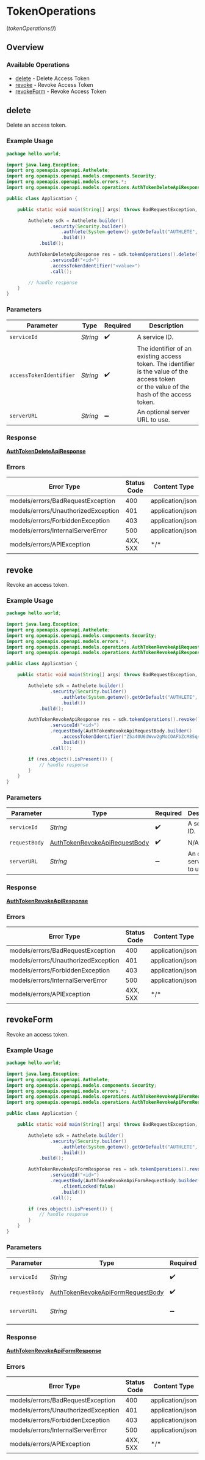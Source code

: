 # TokenOperations
(*tokenOperations()*)

## Overview

### Available Operations

* [delete](#delete) - Delete Access Token
* [revoke](#revoke) - Revoke Access Token
* [revokeForm](#revokeform) - Revoke Access Token

## delete

Delete an access token.


### Example Usage

<!-- UsageSnippet language="java" operationID="auth_token_delete_api" method="delete" path="/api/{serviceId}/auth/token/delete/{accessTokenIdentifier}" -->
```java
package hello.world;

import java.lang.Exception;
import org.openapis.openapi.Authelete;
import org.openapis.openapi.models.components.Security;
import org.openapis.openapi.models.errors.*;
import org.openapis.openapi.models.operations.AuthTokenDeleteApiResponse;

public class Application {

    public static void main(String[] args) throws BadRequestException, UnauthorizedException, ForbiddenException, InternalServerError, Exception {

        Authelete sdk = Authelete.builder()
                .security(Security.builder()
                    .authlete(System.getenv().getOrDefault("AUTHLETE", ""))
                    .build())
            .build();

        AuthTokenDeleteApiResponse res = sdk.tokenOperations().delete()
                .serviceId("<id>")
                .accessTokenIdentifier("<value>")
                .call();

        // handle response
    }
}
```

### Parameters

| Parameter                                                                                                                                  | Type                                                                                                                                       | Required                                                                                                                                   | Description                                                                                                                                |
| ------------------------------------------------------------------------------------------------------------------------------------------ | ------------------------------------------------------------------------------------------------------------------------------------------ | ------------------------------------------------------------------------------------------------------------------------------------------ | ------------------------------------------------------------------------------------------------------------------------------------------ |
| `serviceId`                                                                                                                                | *String*                                                                                                                                   | :heavy_check_mark:                                                                                                                         | A service ID.                                                                                                                              |
| `accessTokenIdentifier`                                                                                                                    | *String*                                                                                                                                   | :heavy_check_mark:                                                                                                                         | The identifier of an existing access token. The identifier is the value of the access token<br/>or the value of the hash of the access token.<br/> |
| `serverURL`                                                                                                                                | *String*                                                                                                                                   | :heavy_minus_sign:                                                                                                                         | An optional server URL to use.                                                                                                             |

### Response

**[AuthTokenDeleteApiResponse](../../models/operations/AuthTokenDeleteApiResponse.md)**

### Errors

| Error Type                          | Status Code                         | Content Type                        |
| ----------------------------------- | ----------------------------------- | ----------------------------------- |
| models/errors/BadRequestException   | 400                                 | application/json                    |
| models/errors/UnauthorizedException | 401                                 | application/json                    |
| models/errors/ForbiddenException    | 403                                 | application/json                    |
| models/errors/InternalServerError   | 500                                 | application/json                    |
| models/errors/APIException          | 4XX, 5XX                            | \*/\*                               |

## revoke

Revoke an access token.


### Example Usage

<!-- UsageSnippet language="java" operationID="auth_token_revoke_api" method="post" path="/api/{serviceId}/auth/token/revoke" -->
```java
package hello.world;

import java.lang.Exception;
import org.openapis.openapi.Authelete;
import org.openapis.openapi.models.components.Security;
import org.openapis.openapi.models.errors.*;
import org.openapis.openapi.models.operations.AuthTokenRevokeApiRequestBody;
import org.openapis.openapi.models.operations.AuthTokenRevokeApiResponse;

public class Application {

    public static void main(String[] args) throws BadRequestException, UnauthorizedException, ForbiddenException, InternalServerError, Exception {

        Authelete sdk = Authelete.builder()
                .security(Security.builder()
                    .authlete(System.getenv().getOrDefault("AUTHLETE", ""))
                    .build())
            .build();

        AuthTokenRevokeApiResponse res = sdk.tokenOperations().revoke()
                .serviceId("<id>")
                .requestBody(AuthTokenRevokeApiRequestBody.builder()
                    .accessTokenIdentifier("Z5a40U6dWvw2gMoCOAFbZcM85q4HC0Z--0YKD9-Nf6Q")
                    .build())
                .call();

        if (res.object().isPresent()) {
            // handle response
        }
    }
}
```

### Parameters

| Parameter                                                                                 | Type                                                                                      | Required                                                                                  | Description                                                                               |
| ----------------------------------------------------------------------------------------- | ----------------------------------------------------------------------------------------- | ----------------------------------------------------------------------------------------- | ----------------------------------------------------------------------------------------- |
| `serviceId`                                                                               | *String*                                                                                  | :heavy_check_mark:                                                                        | A service ID.                                                                             |
| `requestBody`                                                                             | [AuthTokenRevokeApiRequestBody](../../models/operations/AuthTokenRevokeApiRequestBody.md) | :heavy_check_mark:                                                                        | N/A                                                                                       |
| `serverURL`                                                                               | *String*                                                                                  | :heavy_minus_sign:                                                                        | An optional server URL to use.                                                            |

### Response

**[AuthTokenRevokeApiResponse](../../models/operations/AuthTokenRevokeApiResponse.md)**

### Errors

| Error Type                          | Status Code                         | Content Type                        |
| ----------------------------------- | ----------------------------------- | ----------------------------------- |
| models/errors/BadRequestException   | 400                                 | application/json                    |
| models/errors/UnauthorizedException | 401                                 | application/json                    |
| models/errors/ForbiddenException    | 403                                 | application/json                    |
| models/errors/InternalServerError   | 500                                 | application/json                    |
| models/errors/APIException          | 4XX, 5XX                            | \*/\*                               |

## revokeForm

Revoke an access token.


### Example Usage

<!-- UsageSnippet language="java" operationID="auth_token_revoke_api_form" method="post" path="/api/{serviceId}/auth/token/revoke" -->
```java
package hello.world;

import java.lang.Exception;
import org.openapis.openapi.Authelete;
import org.openapis.openapi.models.components.Security;
import org.openapis.openapi.models.errors.*;
import org.openapis.openapi.models.operations.AuthTokenRevokeApiFormRequestBody;
import org.openapis.openapi.models.operations.AuthTokenRevokeApiFormResponse;

public class Application {

    public static void main(String[] args) throws BadRequestException, UnauthorizedException, ForbiddenException, InternalServerError, Exception {

        Authelete sdk = Authelete.builder()
                .security(Security.builder()
                    .authlete(System.getenv().getOrDefault("AUTHLETE", ""))
                    .build())
            .build();

        AuthTokenRevokeApiFormResponse res = sdk.tokenOperations().revokeForm()
                .serviceId("<id>")
                .requestBody(AuthTokenRevokeApiFormRequestBody.builder()
                    .clientLocked(false)
                    .build())
                .call();

        if (res.object().isPresent()) {
            // handle response
        }
    }
}
```

### Parameters

| Parameter                                                                                         | Type                                                                                              | Required                                                                                          | Description                                                                                       |
| ------------------------------------------------------------------------------------------------- | ------------------------------------------------------------------------------------------------- | ------------------------------------------------------------------------------------------------- | ------------------------------------------------------------------------------------------------- |
| `serviceId`                                                                                       | *String*                                                                                          | :heavy_check_mark:                                                                                | A service ID.                                                                                     |
| `requestBody`                                                                                     | [AuthTokenRevokeApiFormRequestBody](../../models/operations/AuthTokenRevokeApiFormRequestBody.md) | :heavy_check_mark:                                                                                | N/A                                                                                               |
| `serverURL`                                                                                       | *String*                                                                                          | :heavy_minus_sign:                                                                                | An optional server URL to use.                                                                    |

### Response

**[AuthTokenRevokeApiFormResponse](../../models/operations/AuthTokenRevokeApiFormResponse.md)**

### Errors

| Error Type                          | Status Code                         | Content Type                        |
| ----------------------------------- | ----------------------------------- | ----------------------------------- |
| models/errors/BadRequestException   | 400                                 | application/json                    |
| models/errors/UnauthorizedException | 401                                 | application/json                    |
| models/errors/ForbiddenException    | 403                                 | application/json                    |
| models/errors/InternalServerError   | 500                                 | application/json                    |
| models/errors/APIException          | 4XX, 5XX                            | \*/\*                               |